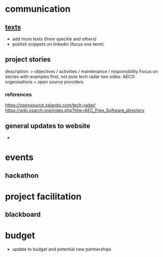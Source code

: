 # communication
## [texts](descriptions/texts.md)
+ add more texts (from speckle and others)
+ publish snippets on linkedin (focus one term)

## project stories 
description: > objectives / activities / maintenance / responsibility
Focus on stories with examples first, not pure tech radar
two sides: AECO organisations + open source providers
### references
https://opensource.zalando.com/tech-radar/
https://wiki.osarch.org/index.php?title=AEC_Free_Software_directory

## general updates to website
+

# events
## hackathon

# project facilitation
## blackboard

# budget
+ update to budget and potential new partnerships


